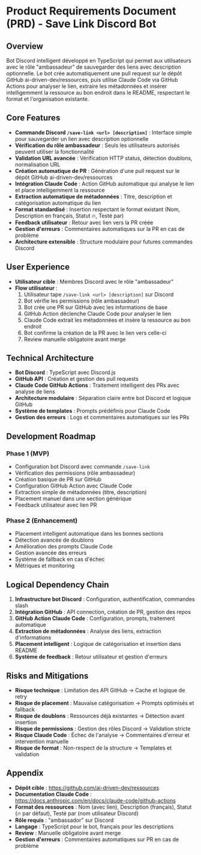 # Product Requirements Document (PRD) - Save Link Discord Bot

## Overview

Bot Discord intelligent développé en TypeScript qui permet aux utilisateurs avec le rôle "ambassadeur" de sauvegarder des liens avec description optionnelle. Le bot crée automatiquement une pull request sur le dépôt GitHub ai-driven-dev/ressources, puis utilise Claude Code via GitHub Actions pour analyser le lien, extraire les métadonnées et insérer intelligemment la ressource au bon endroit dans le README, respectant le format et l'organisation existante.

## Core Features

- **Commande Discord `/save-link <url> [description]`** : Interface simple pour sauvegarder un lien avec description optionnelle
- **Vérification du rôle ambassadeur** : Seuls les utilisateurs autorisés peuvent utiliser la fonctionnalité
- **Validation URL avancée** : Vérification HTTP status, détection doublons, normalisation URL
- **Création automatique de PR** : Génération d'une pull request sur le dépôt GitHub ai-driven-dev/ressources
- **Intégration Claude Code** : Action GitHub automatique qui analyse le lien et place intelligemment la ressource
- **Extraction automatique de métadonnées** : Titre, description et catégorisation automatique du lien
- **Format standardisé** : Insertion respectant le format existant (Nom, Description en français, Statut 🔥, Testé par)
- **Feedback utilisateur** : Retour avec lien vers la PR créée
- **Gestion d'erreurs** : Commentaires automatiques sur la PR en cas de problème
- **Architecture extensible** : Structure modulaire pour futures commandes Discord

## User Experience

- **Utilisateur cible** : Membres Discord avec le rôle "ambassadeur"
- **Flow utilisateur** :
  1. Utilisateur tape `/save-link <url> [description]` sur Discord
  2. Bot vérifie les permissions (rôle ambassadeur)
  3. Bot crée une PR sur GitHub avec les informations de base
  4. GitHub Action déclenche Claude Code pour analyser le lien
  5. Claude Code extrait les métadonnées et insère la ressource au bon endroit
  6. Bot confirme la création de la PR avec le lien vers celle-ci
  7. Review manuelle obligatoire avant merge

## Technical Architecture

- **Bot Discord** : TypeScript avec Discord.js
- **GitHub API** : Création et gestion des pull requests
- **Claude Code GitHub Actions** : Traitement intelligent des PRs avec analyse de liens
- **Architecture modulaire** : Séparation claire entre bot Discord et logique GitHub
- **Système de templates** : Prompts prédéfinis pour Claude Code
- **Gestion des erreurs** : Logs et commentaires automatiques sur les PRs

## Development Roadmap

### Phase 1 (MVP)

- Configuration bot Discord avec commande `/save-link`
- Vérification des permissions (rôle ambassadeur)
- Création basique de PR sur GitHub
- Configuration GitHub Action avec Claude Code
- Extraction simple de métadonnées (titre, description)
- Placement manuel dans une section générique
- Feedback utilisateur avec lien PR

### Phase 2 (Enhancement)

- Placement intelligent automatique dans les bonnes sections
- Détection avancée de doublons
- Amélioration des prompts Claude Code
- Gestion avancée des erreurs
- Système de fallback en cas d'échec
- Métriques et monitoring

## Logical Dependency Chain

1. **Infrastructure bot Discord** : Configuration, authentification, commandes slash
2. **Intégration GitHub** : API connection, création de PR, gestion des repos
3. **GitHub Action Claude Code** : Configuration, prompts, traitement automatique
4. **Extraction de métadonnées** : Analyse des liens, extraction d'informations
5. **Placement intelligent** : Logique de catégorisation et insertion dans README
6. **Système de feedback** : Retour utilisateur et gestion d'erreurs

## Risks and Mitigations

- **Risque technique** : Limitation des API GitHub → Cache et logique de retry
- **Risque de placement** : Mauvaise catégorisation → Prompts optimisés et fallback
- **Risque de doublons** : Ressources déjà existantes → Détection avant insertion
- **Risque de permissions** : Gestion des rôles Discord → Validation stricte
- **Risque Claude Code** : Échec de l'analyse → Commentaires d'erreur et intervention manuelle
- **Risque de format** : Non-respect de la structure → Templates et validation

## Appendix

- **Dépôt cible** : <https://github.com/ai-driven-dev/ressources>
- **Documentation Claude Code** : <https://docs.anthropic.com/en/docs/claude-code/github-actions>
- **Format des ressources** : Nom (avec lien), Description (français), Statut (🔥 par défaut), Testé par (nom utilisateur Discord)
- **Rôle requis** : "ambassador" sur Discord
- **Langage** : TypeScript pour le bot, français pour les descriptions
- **Review** : Manuelle obligatoire avant merge
- **Gestion d'erreurs** : Commentaires automatiques sur PR en cas de problème
